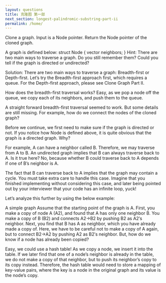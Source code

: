 ```yaml
---
layout: questions
title: 克隆图 第一部
next_section: longest-palindromic-substring-part-ii
permalink: /home/
---
```


Clone a graph. Input is a Node pointer. Return the Node pointer of the cloned graph.

A graph is defined below:
struct Node {
vector neighbors;
}
Hint:
There are two main ways to traverse a graph. Do you still remember them? Could you tell if the graph is directed or undirected?

Solution:
There are two main ways to traverse a graph: Breadth-first or Depth-first. Let’s try the Breadth-first approach first, which requires a queue. For the Depth-first approach, please see Clone Graph Part II.

How does the breadth-first traversal works? Easy, as we pop a node off the queue, we copy each of its neighbors, and push them to the queue.

A straight forward breadth-first traversal seemed to work. But some details are still missing. For example, how do we connect the nodes of the cloned graph?

Before we continue, we first need to make sure if the graph is directed or not. If you notice how Node is defined above, it is quite obvious that the graph is a directed graph. Why?

For example, A can have a neighbor called B. Therefore, we may traverse from A to B. An undirected graph implies that B can always traverse back to A. Is it true here? No, because whether B could traverse back to A depends if one of B’s neighbor is A.

The fact that B can traverse back to A implies that the graph may contain a cycle. You must take extra care to handle this case. Imagine that you finished implementing without considering this case, and later being pointed out by your interviewer that your code has an infinite loop, yuck!

Let’s analyze this further by using the below example:

A simple graph
Assume that the starting point of the graph is A. First, you make a copy of node A (A2), and found that A has only one neighbor B. You make a copy of B (B2) and connects A2->B2 by pushing B2 as A2′s neighbor. Next, you find that B has A as neighbor, which you have already made a copy of. Here, we have to be careful not to make a copy of A again, but to connect B2->A2 by pushing A2 as B2′s neighbor. But, how do we know if a node has already been copied?

Easy, we could use a hash table! As we copy a node, we insert it into the table. If we later find that one of a node’s neighbor is already in the table, we do not make a copy of that neighbor, but to push its neighbor’s copy to its copy instead. Therefore, the hash table would need to store a mapping of key-value pairs, where the key is a node in the original graph and its value is the node’s copy.
